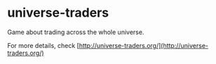 universe-traders
================

Game about trading across the whole universe.

For more details, check [http://universe-traders.org/](http://universe-traders.org/)